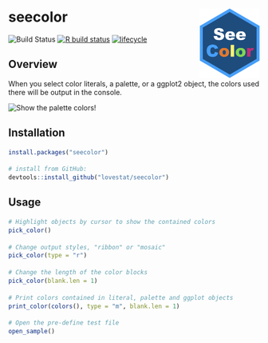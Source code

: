 # seecolor <img src="man/figures/logo.png" align="right" width="120">

<!-- badges: start -->
![Build Status](https://travis-ci.com/lovestat/seecolor.svg?branch=master)
[![R build status](https://github.com/lovestat/seecolor/workflows/R-CMD-check/badge.svg)](https://github.com/lovestat/seecolor/actions)
[![lifecycle](https://img.shields.io/badge/lifecycle-experimental-orange.svg)](https://www.tidyverse.org/lifecycle/#experimental)
<!-- badges: end -->


## Overview 

When you select color literals, a palette, or a ggplot2 object, the colors used there will be output in the console.

![Show the palette colors!](https://github.com/lovestat/seecolor/blob/master/man/figures/2.gif)

## Installation
```r
install.packages("seecolor")

# install from GitHub:
devtools::install_github("lovestat/seecolor")
```

## Usage


```r
# Highlight objects by cursor to show the contained colors
pick_color()

# Change output styles, "ribbon" or "mosaic"
pick_color(type = "r")

# Change the length of the color blocks
pick_color(blank.len = 1)

# Print colors contained in literal, palette and ggplot objects
print_color(colors(), type = "m", blank.len = 1)

# Open the pre-define test file
open_sample()
```
